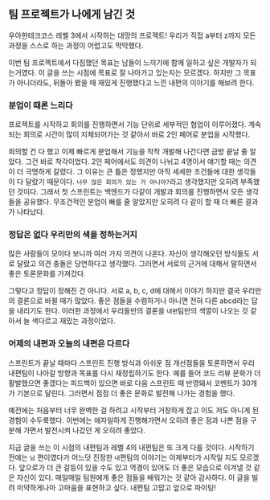 ## 팀 프로젝트가 나에게 남긴 것
우아한테크코스 레벨 3에서 시작하는 대망의 프로젝트! 우리가 직접 a부터 z까지 모든 과정을 스스로 하는 과정이 어렵고도 막막했다.

이번 팀 프로젝트에서 다짐했던 목표는 남들이 느끼기에 함께 일하고 싶은 개발자가 되는거였다. 이 글을 쓰는 시점에 목표로 잘 나아가고 있는지는 모르겠다.
하지만 그 목표가 아니더라도, 뒤돌아 봤을 때 재밌게 진행했다고 느낀 내편의 이야기를 해보려 한다.

### 분업이 때론 느리다

프로젝트를 시작하고 회의를 진행하면서 기능 단위로 세부적인 협업이 이루어졌다. 계속되는 회의로 시간이 많이 지체되어가는 것 같아서 바로 2인 페어로 분업을 시작했다.

회의할 건 다 했고 이제 빠르게 분업해서 기능을 착착 개발해 나간다면 금방 끝날 줄 알았다. 그건 바로 착각이었다.
2인 페어에서도 의견이 나뉘고 4명이서 얘기할 때는 의견이 더 극명하게 갈렸다. 그 이유는 큰 틀은 정했지만 아직 세세한 조건들에 대한 생각들이 다 달랐기 때문이다.
`너무 많은 회의가 있는 거 아니야?`라고 생각했지만 오히려 부족했던 것이다. 그래서 첫 스프린트는 백엔드가 다같이 개발과 회의를 진행하면서 모든 생각들을 공유했다.
무조건적인 분업이 빠를 줄 알았지만 오히려 다 같이 할 때 더 빠른 결과가 나타났다.

### 정답은 없다 우리만의 색을 정하는거지

많은 사람들이 모이다 보니까 여러 가지 의견이 나온다. 자신이 생각해오던 방식들도 서로 달랐고 의견 충돌은 당연하다고 생각했다.
그러면서 서로의 근거에 대해서 말하면서 좋은 토론문화를 가져갔다.

그렇다고 정답이 정해진 건 아니다. 서로 a, b, c, d에 대해서 이야기 하지만 결국 우리만의 결론으로 바뀔 때가 많았다. 좋은 점들을 수렴하거나
아니면 전혀 다른 abcd라는 답을 내리기도 한다. 이러한 과정에서 우리들만의 결론을 `내편`팀만의 색깔이 나오는 것 같아서 늘 색다르고 재밌는 과정이었다.

### 어제의 내편과 오늘의 내편은 다르다

스프린트가 끝날 때마다 스프린트 진행 방식과 아쉬운 점 개선점들을 토론하면서 우리 내편팀이 나아갈 방향과 목표를 다시 재정립하기도 한다.
예를 들어 코드 리뷰 문화가 더 활발했으면 좋겠다는 피드백이 있으면 바로 다음 스프린트 때 반영돼서 코멘트가 30개가 기본으로 달린다.
그러면서 점점 더 좋은 문화로 발전해 나가는 경험을 했다.

예전에는 처음부터 너무 완벽한 걸 하려고 시작부터 거창하게 잡고 이도 저도 아니게 된 경험이 수두룩했다.
이번에는 애자일하게 진행해가면서 오히려 좋은 점과 나쁜 점을 구분해 가면서 발전시켜 나갔던 게 오히려 좋았다.

지금 글을 쓰는 이 시점의 내편팀과 레벨 4의 내편팀은 또 크게 다를 것이다. 시작하기 전에는 `남` 편이였다가 어느덧 진정한 `내`편팀의 이야기는 이제부터가 시작일 지도 모르겠다. 앞으로가 더 큰 갈등이 있을 수도 있고 역경이 있어도 더 좋은 모습으로 이겨낼 것 같은 자신이 있다.
매일매일 팀원에게 좋은 점들을 배워가는 것 같아 감사하다. 이 글을 빌려 미약하게나마 고마움을 표현하고 싶다. 내편팀 고맙고 앞으로 파이팅!

